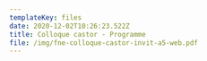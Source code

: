 ```yaml
---
templateKey: files
date: 2020-12-02T10:26:23.522Z
title: Colloque castor - Programme
file: /img/fne-colloque-castor-invit-a5-web.pdf
---
```

